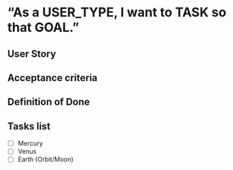 # “As a USER_TYPE, I want to TASK so that GOAL.” 

## User Story

## Acceptance criteria

## Definition of Done

## Tasks list

- [ ] Mercury
- [ ] Venus
- [ ] Earth (Orbit/Moon)
